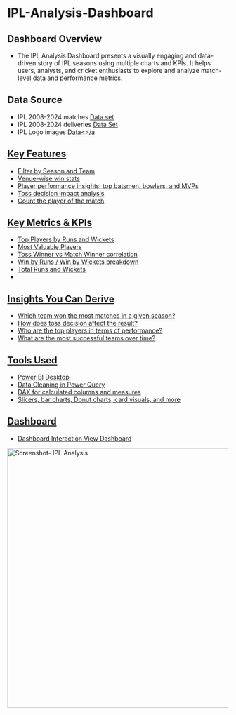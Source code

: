 # IPL-Analysis-Dashboard

## Dashboard Overview
- The IPL Analysis Dashboard presents a visually engaging and data-driven story of IPL seasons using multiple charts and KPIs. It helps users, analysts, and cricket enthusiasts to explore and analyze match-level data and performance metrics.

## Data Source
- IPL 2008-2024 matches <a href="https://github.com/Mano-1105/IPL-Analysis-Dashboard/blob/main/ipl%202008-2024%20matches.zip">Data set</a>
- IPL 2008-2024 deliveries <a href="https://github.com/Mano-1105/IPL-Analysis-Dashboard/blob/main/ipl_2008-2024%20deliveries.zip">Data Set</a>
- IPL Logo images <a href="https://github.com/Mano-1105/IPL-Analysis-Dashboard/blob/main/Ipl%20Logo%20images.zip">Data<>/a

## Key Features
 - Filter by Season and Team
 - Venue-wise win stats
 - Player performance insights: top batsmen, bowlers, and MVPs
 - Toss decision impact analysis
 - Count the player of the match
   
## Key Metrics & KPIs
- Top Players by Runs and Wickets
- Most Valuable Players
- Toss Winner vs Match Winner correlation
- Win by Runs / Win by Wickets breakdown
- Total Runs and Wickets
- 
## Insights You Can Derive
- Which team won the most matches in a given season?
- How does toss decision affect the result?
- Who are the top players in terms of performance?
- What are the most successful teams over time?

## Tools Used
- Power BI Desktop
- Data Cleaning in Power Query
- DAX for calculated columns and measures
- Slicers, bar charts, Donut charts, card visuals, and more

## Dashboard 
- Dashboard Interaction <a href="https://github.com/Mano-1105/IPL-Analysis-Dashboard/blob/main/IPL%20Analysis.pbix">View Dashboard</a>
<img width="592" alt="Screenshot- IPL Analysis" src="https://github.com/user-attachments/assets/4e32afe3-ad8d-4e3e-adfa-027d6f17292d" />

  

